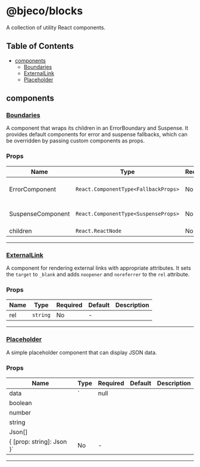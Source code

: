 # @bjeco/blocks

A collection of utility React components.

## Table of Contents

- [components](#components)
  - [Boundaries](#boundaries)
  - [ExternalLink](#externallink)
  - [Placeholder](#placeholder)

## components

### [Boundaries](src/components/Boundaries/Boundaries.tsx)

A component that wraps its children in an ErrorBoundary and Suspense.
It provides default components for error and suspense fallbacks,
which can be overridden by passing custom components as props.

### Props

| Name | Type | Required | Default | Description |
|------|------|----------|---------|-------------|
| ErrorComponent | `React.ComponentType<FallbackProps>` | No | Custom function | Can provide an ErrorComponent to show as a fallback. |
| SuspenseComponent | `React.ComponentType<SuspenseProps>` | No | Custom function | Can provide an SuspenseComponent to show as a fallback. |
| children | `React.ReactNode` | No | - |  |

---

### [ExternalLink](src/components/ExternalLink/ExternalLink.tsx)

A component for rendering external links with appropriate attributes.
It sets the `target` to `_blank` and adds `noopener` and `noreferrer` to the `rel` attribute.

### Props

| Name | Type | Required | Default | Description |
|------|------|----------|---------|-------------|
| rel | `string` | No | - |  |

---

### [Placeholder](src/components/Placeholder/Placeholder.tsx)

A simple placeholder component that can display JSON data.

### Props

| Name | Type | Required | Default | Description |
|------|------|----------|---------|-------------|
| data | `| null
| boolean
| number
| string
| Json[]
| { [prop: string]: Json }` | No | - |  |

---
